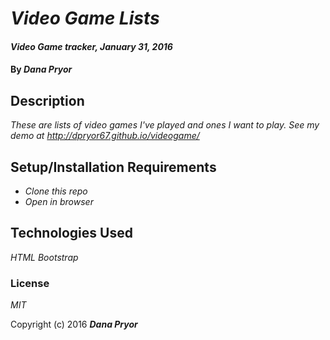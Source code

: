 # _Video Game Lists_

#### _Video Game tracker, January 31, 2016_

#### By _**Dana Pryor**_

## Description

_These are lists of video games I've played and ones I want to play._
_See my demo at http://dpryor67.github.io/videogame/_

## Setup/Installation Requirements

* _Clone this repo_
* _Open in browser_

## Technologies Used

_HTML
Bootstrap_

### License

*MIT*

Copyright (c) 2016 **_Dana Pryor_**
